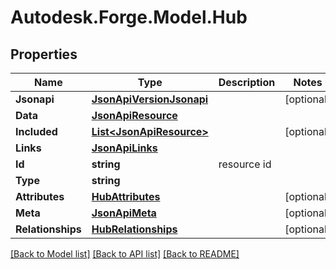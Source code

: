 # Autodesk.Forge.Model.Hub
## Properties

Name | Type | Description | Notes
------------ | ------------- | ------------- | -------------
**Jsonapi** | [**JsonApiVersionJsonapi**](JsonApiVersionJsonapi.md) |  | [optional] 
**Data** | [**JsonApiResource**](JsonApiResource.md) |  | 
**Included** | [**List&lt;JsonApiResource&gt;**](JsonApiResource.md) |  | [optional] 
**Links** | [**JsonApiLinks**](JsonApiLinks.md) |  | 
**Id** | **string** | resource id | 
**Type** | **string** |  | 
**Attributes** | [**HubAttributes**](HubAttributes.md) |  | [optional] 
**Meta** | [**JsonApiMeta**](JsonApiMeta.md) |  | [optional] 
**Relationships** | [**HubRelationships**](HubRelationships.md) |  | [optional] 

[[Back to Model list]](../README.md#documentation-for-models) [[Back to API list]](../README.md#documentation-for-api-endpoints) [[Back to README]](../README.md)

